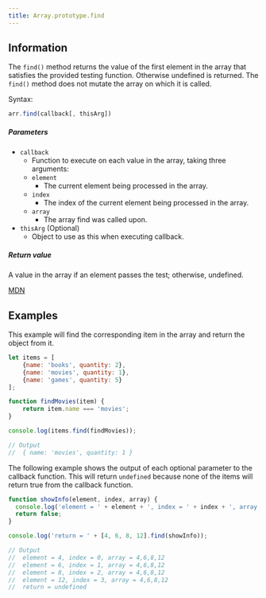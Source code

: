 ```yaml
---
title: Array.prototype.find
---
```

## Information

The `find()` method returns the value of the first element in the array that satisfies the provided testing function. Otherwise undefined is returned. The `find()` method does not mutate the array on which it is called.

Syntax:
```js
arr.find(callback[, thisArg])
```

##### Parameters
- `callback`
  - Function to execute on each value in the array, taking three arguments:
  - `element`
    - The current element being processed in the array.
  - `index`
    - The index of the current element being processed in the array.
  - `array`
    - The array find was called upon.
- `thisArg` (Optional)
  - Object to use as this when executing callback.

##### Return value
A value in the array if an element passes the test; otherwise, undefined.

[MDN](https://developer.mozilla.org/en-US/docs/Web/JavaScript/Reference/Global_Objects/Array/find)

## Examples

This example will find the corresponding item in the array and return the object from it.

```javascript
let items = [
    {name: 'books', quantity: 2},
    {name: 'movies', quantity: 1},
    {name: 'games', quantity: 5}
];

function findMovies(item) {
    return item.name === 'movies';
}

console.log(items.find(findMovies));

// Output
//  { name: 'movies', quantity: 1 }
```

The following example shows the output of each optional parameter to the callback function. This will return `undefined` because none of the items will return true from the callback function.

```javascript
function showInfo(element, index, array) {
  console.log('element = ' + element + ', index = ' + index + ', array = ' + array);
  return false;
}

console.log('return = ' + [4, 6, 8, 12].find(showInfo));

// Output
//  element = 4, index = 0, array = 4,6,8,12
//  element = 6, index = 1, array = 4,6,8,12
//  element = 8, index = 2, array = 4,6,8,12
//  element = 12, index = 3, array = 4,6,8,12
//  return = undefined
```
